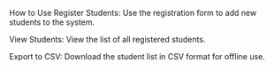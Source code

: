 How to Use
Register Students: Use the registration form to add new students to the system.

View Students: View the list of all registered students.

Export to CSV: Download the student list in CSV format for offline use.
